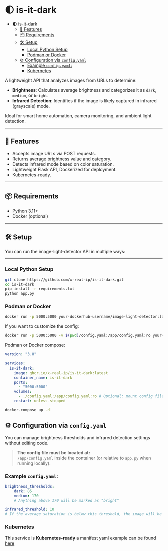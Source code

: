 # 🌓 is-it-dark

- [🌓 is-it-dark](#-is-it-dark)
  - [🚀 Features](#-features)
  - [📦 Requirements](#-requirements)
  - [🛠 Setup](#-setup)
    - [Local Python Setup](#local-python-setup)
    - [Podman or Docker](#podman-or-docker)
  - [⚙️ Configuration via `config.yaml`](#️-configuration-via-configyaml)
    - [Example `config.yaml`:](#example-configyaml)
    - [Kubernetes](#kubernetes)

A lightweight API that analyzes images from URLs to determine:

- **Brightness**: Calculates average brightness and categorizes it as `dark`,
  `medium`, or `bright`.
- **Infrared Detection**: Identifies if the image is likely captured in infrared
  (grayscale) mode.

Ideal for smart home automation, camera monitoring, and ambient light detection.

---

## 🚀 Features

- Accepts image URLs via POST requests.
- Returns average brightness value and category.
- Detects infrared mode based on color saturation.
- Lightweight Flask API, Dockerized for deployment.
- Kubernetes-ready.

---

## 📦 Requirements

- Python 3.11+
- Docker (optional)

---

## 🛠 Setup

You can run the image-light-detector API in multiple ways:

---

### Local Python Setup

```bash
git clone https://github.com/x-real-ip/is-it-dark.git
cd is-it-dark
pip install -r requirements.txt
python app.py
```

### Podman or Docker

```bash
docker run -p 5000:5000 your-dockerhub-username/image-light-detector:latest
```

If you want to customize the config:

```bash
docker run -p 5000:5000 -v $(pwd)/config.yaml:/app/config.yaml:ro your-dockerhub-username/image-light-detector:latest
```

Podman or Docker compose:

```yaml
version: "3.8"

services:
  is-it-dark:
    image: ghcr.io/x-real-ip/is-it-dark:latest
    container_name: is-it-dark
    ports:
      - "5000:5000"
    volumes:
      - ./config.yaml:/app/config.yaml:ro # Optional: mount config file
    restart: unless-stopped
```

```bash
docker-compose up -d
```

## ⚙️ Configuration via `config.yaml`

You can manage brightness thresholds and infrared detection settings without
editing code.

> **The config file must be located at:**  
> `/app/config.yaml` inside the container (or relative to `app.py` when running
> locally).

### Example `config.yaml`:

```yaml
brightness_thresholds:
    dark: 85
    medium: 170
    # Anything above 170 will be marked as "bright"

infrared_threshold: 10
# If the average saturation is below this threshold, the image will be considered infrared.
```

### Kubernetes

This service is **Kubernetes-ready** a manifest yaml example can be found
[here](https://github.com/x-real-ip/gitops/tree/main/manifests/is-it-dark)
